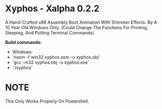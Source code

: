 # Xyphos - Xalpha 0.2.2

A Hand-Crafted x86 Assembly Boot Animation With Shimmer Effects. By A 10 Year Old 
Windows Only. (Could Change The Functions For Printing, Sleeping, And Putting Terminal Commands)

**Build commands:**
- Windows:
- 'nasm -f win32 xyphos.asm -o xyphos.obj'
- 'gcc -m32 xyphos.obj -o xyphos.exe'
- './xyphos'


# NOTE
This Only Works Properly On Powershell.
